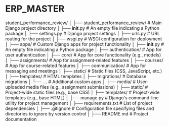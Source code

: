 # ERP_MASTER

student_performance_review/
│
├── student_performance_review/   # Main Django project directory
│   ├── __init__.py               # An empty file indicating a Python package
│   ├── settings.py               # Django project settings
│   ├── urls.py                   # URL routing for the project
│   ├── wsgi.py                   # WSGI configuration for deployment
│
├── apps/                        # Custom Django apps for project functionality
│   ├── __init__.py               # An empty file indicating a Python package
│   ├── authentication/           # App for user authentication
│   ├── core/                     # App for core functionality (e.g., models)
│   ├── assignments/              # App for assignment-related features
│   ├── courses/                  # App for course-related features
│   ├── communication/            # App for messaging and meetings
│   ├── static/                   # Static files (CSS, JavaScript, etc.)
│   ├── templates/                # HTML templates
│   ├── migrations/               # Database migrations
│   └── ...                       # Additional custom apps
│
├── media/                        # User-uploaded media files (e.g., assignment submissions)
│
├── static/                       # Project-wide static files (e.g., base CSS)
│
├── templates/                    # Project-wide templates (e.g., base HTML)
│
├── manage.py                     # Django's command-line utility for project management
│
├── requirements.txt              # List of project dependencies
│
├── .gitignore                    # Configuration file specifying files and directories to ignore by version control
│
├── README.md                     # Project documentation
